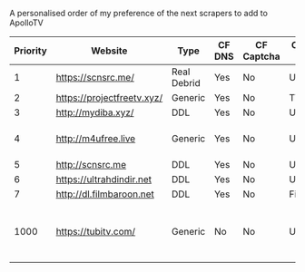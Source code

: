 A personalised order of my preference of the next scrapers to add to ApolloTV

Priority | Website | Type | CF DNS | CF Captcha | Content Type | Notes
---|---|---|---|---|---|---
1 | https://scnsrc.me/ | Real Debrid | Yes | No | Universal |  
2 | https://projectfreetv.xyz/ | Generic | Yes | No | TV | 
3 | http://mydiba.xyz/ | DDL| Yes | No | Universal | 
4 | http://m4ufree.live | Generic | Yes | No | Universal | Sister-site of StreamM4U
5 | http://scnsrc.me | DDL | Yes | No | Universal |
6 | https://ultrahdindir.net | DDL | Yes | No | Universal |
7 | http://dl.filmbaroon.net | DDL | Yes | No | Film |
1000 | https://tubitv.com/ | Generic | No | No | Universal | Older/Niche Content - Legal site? Need VPN for GPRD.

